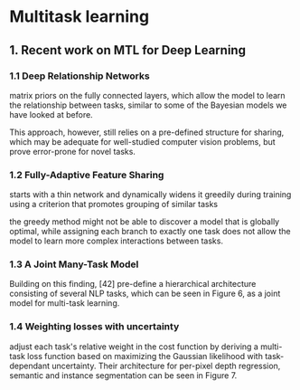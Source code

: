 # Multitask learning

## 1. Recent work on MTL for Deep Learning

### 1.1 Deep Relationship Networks
matrix priors on the fully connected layers, which allow the model to learn the relationship between tasks, similar to some of the Bayesian models we have looked at before.

This approach, however, still relies on a pre-defined structure for sharing, which may be adequate for well-studied computer vision problems, but prove error-prone for novel tasks.

### 1.2 Fully-Adaptive Feature Sharing
starts with a thin network and dynamically widens it greedily during training using a criterion that promotes grouping of similar tasks

the greedy method might not be able to discover a model that is globally optimal, while assigning each branch to exactly one task does not allow the model to learn more complex interactions between tasks.

### 1.3 A Joint Many-Task Model
Building on this finding, [42] pre-define a hierarchical architecture consisting of several NLP tasks, which can be seen in Figure 6, as a joint model for multi-task learning.

### 1.4 Weighting losses with uncertainty
adjust each task's relative weight in the cost function by deriving a multi-task loss function based on maximizing the Gaussian likelihood with task-dependant uncertainty. Their architecture for per-pixel depth regression, semantic and instance segmentation can be seen in Figure 7.


